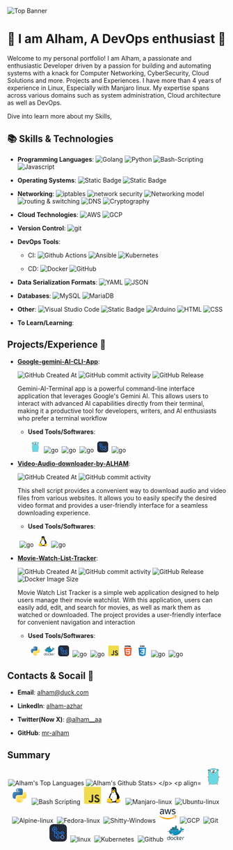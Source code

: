 ![Top Banner](https://i.ibb.co/RBTmDZn/header-1.png)

# 🚀 I am Alham, A DevOps enthusiast 🌟

 Welcome to my personal portfolio! I am Alham, a passionate and enthusiastic Developer driven by a passion for building and automating systems with a knack for Computer Networking, CyberSecurity, Cloud Solutions and more. Projects and Experiences. I have more than 4 years of experience in Linux, Especially with Manjaro linux. My expertise spans across various domains such as system administration, Cloud architecture as well as DevOps.

Dive into learn more about my Skills,

## 📚 Skills & Technologies

* **Programming Languages**:
  ![Golang](https://img.shields.io/badge/Golang-%2300ADD8?style=flat-square&logo=go&logoColor=white&logoSize=auto)
  ![Python](https://img.shields.io/badge/Python-%233776AB?style=flat-square&logo=python&logoColor=white&logoSize=auto)
  ![Bash-Scripting](https://img.shields.io/badge/Bash--Scripting-white?style=flat-square&logo=gnubash&logoColor=black&logoSize=auto)
  ![Javascript](https://img.shields.io/badge/Javascript-%23F0DB4F?style=flat-square&logo=javascript&logoColor=white&logoSize=auto)

* **Operating Systems**:
  ![Static Badge](https://img.shields.io/badge/Linux-white?style=flat-square&logo=linux&logoColor=black&logoSize=auto)
  ![Static Badge](https://img.shields.io/badge/Windows-blue?style=flat-square&logo=windows&logoColor=white&logoSize=auto)

* **Networking**:
![iptables](https://img.shields.io/badge/Iptables--Firewall-%23680302?style=flat-square&logoColor=white&logoSize=auto)
![network security](https://img.shields.io/badge/Network_Securityl-%2301bbea?style=flat-square&logoColor=white&logoSize=auto)
![Networking model](https://img.shields.io/badge/Networking_Model-%2300a3e4?style=flat-square&logoColor=white&logoSize=auto)
![routing & switching](https://img.shields.io/badge/Routing%26Switching-%2300a3e9?style=flat-square&logoColor=white&logoSize=auto)
![DNS](https://img.shields.io/badge/DNS-%233d96d7?style=flat-square&logo=nextdns&logoColor=white&logoSize=auto)
![Cryptography](https://img.shields.io/badge/Cryptography-%23fa6338?style=flat-square&logo=letsencrypt&logoColor=white&logoSize=auto)

* **Cloud Technologies**:
![AWS](https://img.shields.io/badge/AWS-%23232F3E?style=flat-square&logo=amazonwebservices&logoColor=white&logoSize=auto)
![GCP](https://img.shields.io/badge/GCP--Google%20Cloud-%234285F4?style=flat-square&logo=googlecloud&logoColor=white&logoSize=auto)

* **Version Control**:
  ![git](https://img.shields.io/badge/git-%23F05032?style=flat-square&logo=git&logoColor=white&logoSize=auto)

* **DevOps Tools**:
  * CI:
  ![Github Actions](https://img.shields.io/badge/GitHub--Actions-%232088FF?style=flat-square&logo=githubactions&logoColor=white&logoSize=auto)
  ![Ansible](https://img.shields.io/badge/Ansible-%23EE0000?style=flat-square&logo=ansible&logoColor=white&logoSize=auto)
  ![Kubernetes](https://img.shields.io/badge/Kubernetes-%23326CE5?style=flat-square&logo=kubernetes&logoColor=white&logoSize=auto)

  * CD:
  ![Docker](https://img.shields.io/badge/Docker-%232496ED?style=flat-square&logo=docker&logoColor=white&logoSize=auto)
  ![GitHub](https://img.shields.io/badge/GitHub-%23181717?style=flat-square&logo=github&logoColor=white&logoSize=auto)

* **Data Serialization Formats**:
  ![YAML](https://img.shields.io/badge/YAML-%23CB171E?style=flat-square&logo=yaml&logoColor=white&logoSize=auto)
  ![JSON](https://img.shields.io/badge/JSON-%23000000?style=flat-square&logo=JSON&logoColor=white&logoSize=auto)

* **Databases**:
  ![MySQL](https://img.shields.io/badge/MySQL-%234479A1?style=flat-square&logo=mysql&logoColor=white&logoSize=auto)
  ![MariaDB](https://img.shields.io/badge/MariaDB-%23003545?style=flat-square&logo=mariadb&logoColor=white&logoSize=auto)

* **Other**:
  ![Visual Studio Code](https://img.shields.io/badge/Visual%20Studio%20Code-%23007ACC?style=flat-square&logo=visualstudiocode&logoColor=white&logoSize=auto)
  ![Static Badge](https://img.shields.io/badge/NeoVim-%2357A143?style=flat-square&logo=neovim&logoColor=white&logoSize=auto)
  ![Arduino](https://img.shields.io/badge/Arduino-%2300878F?style=flat-square&logo=arduino&logoColor=white&logoSize=auto)
  ![HTML](https://img.shields.io/badge/HTML-%23E34F26?style=flat-square&logo=HTML5&logoColor=white&logoSize=auto)
  ![CSS](https://img.shields.io/badge/CSS-%231572B6?style=flat-square&logo=css3&logoColor=white&logoSize=auto)

* **To Learn/Learning**:

## Projects/Experience 🚀

* **[Google-gemini-AI-CLI-App](https://github.com/mr-alham/Google-gemini-AI-CLI-App)**:

  ![GitHub Created At](https://img.shields.io/github/created-at/mr-alham/Google-gemini-AI-CLI-App)
  ![GitHub commit activity](https://img.shields.io/github/commit-activity/t/mr-alham/Google-gemini-AI-CLI-App?label=Total%20Commits)
  ![GitHub Release](https://img.shields.io/github/v/release/mr-alham/Google-gemini-AI-CLI-App)

  Gemini-AI-Terminal app is a powerful command-line interface application that leverages Google's Gemini AI. This allows users to interact with advanced AI capabilities directly from their terminal, making it a productive tool for developers, writers, and AI enthusiasts who prefer a terminal workflow

  * **Used Tools/Softwares**:

    &nbsp;<img src="https://raw.githubusercontent.com/devicons/devicon/master/icons/go/go-original.svg" alt="go" width="25" height="25"/>
    &nbsp;<img src="https://upload.wikimedia.org/wikipedia/commons/5/56/JSON_Formatter.svg" alt="go" width="25" height="25"/>
    &nbsp;<img src="https://upload.wikimedia.org/wikipedia/commons/a/a2/Deepin_Icon_Theme_%E2%80%93_text-x-makefile_%2828%29.svg" alt="go" width="25" height="25"/>
    &nbsp;<img src="https://upload.wikimedia.org/wikipedia/commons/3/3e/Manjaro-logo.svg" alt="go" width="25" height="25"/>
    &nbsp;<img src="https://raw.githubusercontent.com/jpb06/jpb06/master/icons/GithubActions-Dark.svg" alt="go" width="25" height="25"/>
    &nbsp;<img src="https://www.vectorlogo.zone/logos/git-scm/git-scm-icon.svg" alt="go" width="25" height="25"/>

* **[Video-Audio-downloader-by-ALHAM](https://github.com/mr-alham/Video-Audio-downloader-by-ALHAM)**:

  ![GitHub Created At](https://img.shields.io/github/created-at/mr-alham/Video-Audio-downloader-by-ALHAM)
  ![GitHub commit activity](https://img.shields.io/github/commit-activity/t/mr-alham/Video-Audio-downloader-by-ALHAM?label=Total%20Commits)

  This shell script provides a convenient way to download audio and video files from various websites. It allows you to easily specify the desired video format and provides a user-friendly interface for a seamless downloading experience.

  * **Used Tools/Softwares**:

  &nbsp;<img src="https://www.vectorlogo.zone/logos/gnu_bash/gnu_bash-icon.svg" alt="go" width="25" height="25"/>
  &nbsp;<img src="https://raw.githubusercontent.com/devicons/devicon/master/icons/linux/linux-original.svg" alt="go" width="25" height="25"/>
  &nbsp;<img src="https://upload.wikimedia.org/wikipedia/commons/3/3e/Manjaro-logo.svg" alt="go" width="25" height="25"/>

* **[Movie-Watch-List-Tracker](https://github.com/mr-alham/Movie-Watch-List-Tracker)**:

  ![GitHub Created At](https://img.shields.io/github/created-at/mr-alham/Movie-Watch-List-Tracker)
  ![GitHub commit activity](https://img.shields.io/github/commit-activity/t/mr-alham/Movie-Watch-List-Tracker?label=Total%20Commits)
  ![GitHub Release](https://img.shields.io/github/v/release/mr-alham/Movie-Watch-List-Tracker)
  ![Docker Image Size](https://img.shields.io/docker/image-size/mralham/movie_watch_list)

  Movie Watch List Tracker is a simple web application designed to help users manage their movie watchlist. With this application, users can easily add, edit, and search for movies, as well as mark them as watched or downloaded. The project provides a user-friendly interface for convenient navigation and interaction

  * **Used Tools/Softwares**:

    &nbsp;<img src="https://raw.githubusercontent.com/devicons/devicon/master/icons/python/python-original.svg" alt="go" width="25" height="25"/>
    &nbsp;<img src="https://raw.githubusercontent.com/devicons/devicon/master/icons/docker/docker-original-wordmark.svg" alt="go" width="25" height="25"/>
    &nbsp;<img src="https://raw.githubusercontent.com/jpb06/jpb06/master/icons/GithubActions-Dark.svg" alt="go" width="25" height="25"/>
    &nbsp;<img src="https://www.vectorlogo.zone/logos/git-scm/git-scm-icon.svg" alt="go" width="25" height="25"/>
    &nbsp;<img src="https://www.vectorlogo.zone/logos/pocoo_flask/pocoo_flask-icon.svg" alt="go" width="25" height="25"/>
    &nbsp;<img src="https://raw.githubusercontent.com/devicons/devicon/master/icons/javascript/javascript-original.svg" alt="go" width="25" height="25"/>
    &nbsp;<img src="https://raw.githubusercontent.com/devicons/devicon/master/icons/html5/html5-original-wordmark.svg" alt="go" width="25" height="25"/>
    &nbsp;<img src="https://raw.githubusercontent.com/devicons/devicon/master/icons/css3/css3-original-wordmark.svg" alt="go" width="25" height="25"/>
    &nbsp;<img src="https://upload.wikimedia.org/wikipedia/commons/5/56/JSON_Formatter.svg" alt="go" width="25" height="25"/>
    &nbsp;<img src="https://upload.wikimedia.org/wikipedia/commons/3/3e/Manjaro-logo.svg" alt="go" width="25" height="25"/>

## Contacts & Socail 🤝

* **Email**: [alham@duck.com](mailto:alham@duck.com)

* **LinkedIn**: [alham-azhar](https://www.linkedin.com/in/alham-azhar/)

* **Twitter(Now X)**: [@alham__aa](https://x.com/alham__aa)

* **GitHub**: [mr-alham](https://github.com/mr-alham)

## Summary

<p align="center">
  <img padding="20" src="https://github-readme-stats.vercel.app/api/top-langs/?username=mr-alham&layout=compact&theme=dracula" alt="Alham's Top Languages">
  <img src="https://github-readme-stats.vercel.app/api?username=mr-alham&hide=contribs&theme=dracula" alt="Alham's Github Stats>
</p>

<p align="center">
    &nbsp;<img src="https://raw.githubusercontent.com/devicons/devicon/master/icons/go/go-original.svg" alt="go" width="40" height="40"/>
    &nbsp;<img src="https://raw.githubusercontent.com/devicons/devicon/master/icons/python/python-original.svg" alt="python" width="40" height="40"/>
    &nbsp;<img src="https://www.vectorlogo.zone/logos/gnu_bash/gnu_bash-icon.svg" alt="Bash Scripting" width="40" height="40"/>
    &nbsp;<img src="https://raw.githubusercontent.com/devicons/devicon/master/icons/javascript/javascript-original.svg" alt="javascript" width="40" height="40"/>
    &nbsp;<img src="https://raw.githubusercontent.com/devicons/devicon/master/icons/linux/linux-original.svg" alt="linux" width="40" height="40"/>
    &nbsp;<img src="https://upload.wikimedia.org/wikipedia/commons/3/3e/Manjaro-logo.svg" alt="Manjaro-linux" width="40" height="40"/>
    &nbsp;<img src="https://upload.wikimedia.org/wikipedia/commons/9/94/Ubuntu_logoib.svg" alt="Ubuntu-linux" width="40" height="40"/>
    &nbsp;<img src="https://upload.wikimedia.org/wikipedia/commons/6/60/New_Logo_Alpine_Linux.svg" alt="Alpine-linux" width="40" height="40"/>
    &nbsp;<img src="https://upload.wikimedia.org/wikipedia/commons/b/bd/Fedora-logo.svg" alt="Fedora-linux" width="40" height="40"/>
    &nbsp;<img src="https://upload.wikimedia.org/wikipedia/commons/8/87/Windows_logo_-_2021.svg" alt="Shitty-Windows" width="40" height="40"/>
    &nbsp;<img src="https://raw.githubusercontent.com/devicons/devicon/master/icons/amazonwebservices/amazonwebservices-original-wordmark.svg" alt="AWS" width="40" height="40"/>
    &nbsp;<img src="https://www.vectorlogo.zone/logos/google_cloud/google_cloud-icon.svg" alt="GCP" width="40" height="40"/>
    &nbsp;<img src="https://www.vectorlogo.zone/logos/git-scm/git-scm-icon.svg" alt="Git" width="40" height="40"/>
    &nbsp;<img src="https://raw.githubusercontent.com/jpb06/jpb06/master/icons/GithubActions-Dark.svg" alt="Github-Actions" width="40" height="40"/>
    &nbsp;<img src="https://raw.githubusercontent.com/simple-icons/simple-icons/495755886c339696b71dbd960e5e82b00b9b9550/icons/ansible.svg" alt="linux" width="40" height="40"/>
    &nbsp;<img src="https://upload.wikimedia.org/wikipedia/commons/3/39/Kubernetes_logo_without_workmark.svg" alt="Kubernetes" width="40" height="40"/>
    &nbsp;<img src="https://upload.wikimedia.org/wikipedia/commons/9/95/Font_Awesome_5_brands_github.svg" alt="Github" width="40" height="40"/>
    &nbsp;<img src="https://raw.githubusercontent.com/devicons/devicon/master/icons/docker/docker-original-wordmark.svg" alt="Docker" width="40" height="40"/>
</p>
